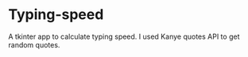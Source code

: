 # Typing-speed
A tkinter app to calculate typing speed.
I used Kanye quotes API to get random quotes.
